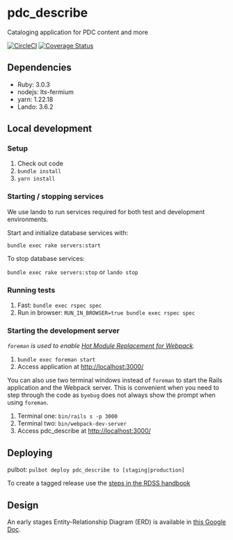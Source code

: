# pdc_describe
Cataloging application for PDC content and more

[![CircleCI](https://circleci.com/gh/pulibrary/pdc_describe/tree/main.svg?style=svg)](https://circleci.com/gh/pulibrary/pdc_describe/tree/main)
[![Coverage Status](https://coveralls.io/repos/github/pulibrary/pdc_describe/badge.svg?branch=main)](https://coveralls.io/github/pulibrary/pdc_describe?branch=main)

## Dependencies
* Ruby: 3.0.3
* nodejs: lts-fermium
* yarn: 1.22.18
* Lando: 3.6.2

## Local development

### Setup
1. Check out code
2. `bundle install`
3. `yarn install`

### Starting / stopping services
We use lando to run services required for both test and development environments.

Start and initialize database services with:

`bundle exec rake servers:start`

To stop database services:

`bundle exec rake servers:stop` or `lando stop`

### Running tests
1. Fast: `bundle exec rspec spec`
2. Run in browser: `RUN_IN_BROWSER=true bundle exec rspec spec`

### Starting the development server
*`foreman` is used to enable [Hot Module Replacement for Webpack](https://webpack.js.org/concepts/hot-module-replacement/).*

1. `bundle exec foreman start`
2. Access application at [http://localhost:3000/](http://localhost:3000/)

You can also use two terminal windows instead of `foreman` to start the Rails application and the Webpack server.
This is convenient when you need to step through the code as `byebug` does not always show the prompt when using `foreman`.

1. Terminal one: `bin/rails s -p 3000`
2. Terminal two: `bin/webpack-dev-server`
3. Access pdc_describe at [http://localhost:3000/](http://localhost:3000/)

## Deploying
pulbot: `pulbot deploy pdc_describe to [staging|production]`

To create a tagged release use the [steps in the RDSS handbook](https://github.com/pulibrary/rdss-handbook/blob/main/release_process.md)


## Design
An early stages Entity-Relationship Diagram (ERD) is available in [this Google Doc](https://docs.google.com/drawings/d/1q2sfj8rrcNVgqQPK5uT_t79A9SYqncinh3HbnCSGMyQ/edit).
